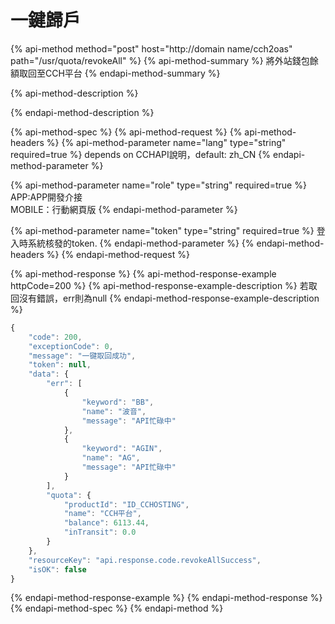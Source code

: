 # 一鍵歸戶

{% api-method method="post" host="http://domain name/cch2oas" path="/usr/quota/revokeAll" %}
{% api-method-summary %}
將外站錢包餘額取回至CCH平台
{% endapi-method-summary %}

{% api-method-description %}

{% endapi-method-description %}

{% api-method-spec %}
{% api-method-request %}
{% api-method-headers %}
{% api-method-parameter name="lang" type="string" required=true %}
depends on CCHAPI說明，default: zh\_CN
{% endapi-method-parameter %}

{% api-method-parameter name="role" type="string" required=true %}
APP:APP開發介接  
MOBILE：行動網頁版
{% endapi-method-parameter %}

{% api-method-parameter name="token" type="string" required=true %}
登入時系統核發的token.
{% endapi-method-parameter %}
{% endapi-method-headers %}
{% endapi-method-request %}

{% api-method-response %}
{% api-method-response-example httpCode=200 %}
{% api-method-response-example-description %}
若取回沒有錯誤，err則為null
{% endapi-method-response-example-description %}

```javascript
{
    "code": 200,
    "exceptionCode": 0,
    "message": "一键取回成功",
    "token": null,
    "data": {
        "err": [
            {
                "keyword": "BB",
                "name": "波音",
                "message": "API忙碌中"
            },
            {
                "keyword": "AGIN",
                "name": "AG",
                "message": "API忙碌中"
            }
        ],
        "quota": {
            "productId": "ID_CCHOSTING",
            "name": "CCH平台",
            "balance": 6113.44,
            "inTransit": 0.0
        }
    },
    "resourceKey": "api.response.code.revokeAllSuccess",
    "isOK": false
}
```
{% endapi-method-response-example %}
{% endapi-method-response %}
{% endapi-method-spec %}
{% endapi-method %}


